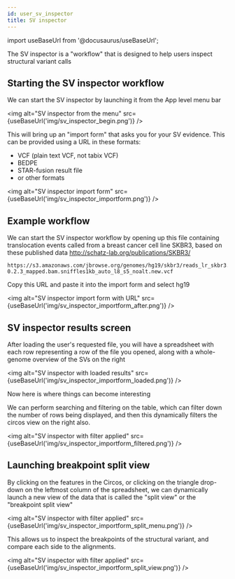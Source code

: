```yaml
---
id: user_sv_inspector
title: SV inspector
---
```



import useBaseUrl from '@docusaurus/useBaseUrl';


The SV inspector is a "workflow" that is designed to help users inspect structural variant calls



## Starting the SV inspector workflow

We can start the SV inspector by launching it from the App level menu bar

<img alt="SV inspector from the menu" src={useBaseUrl('img/sv_inspector_begin.png')} />


This will bring up an "import form" that asks you for your SV evidence. This
can be provided using a URL in these formats:

- VCF (plain text VCF, not tabix VCF)
- BEDPE
- STAR-fusion result file
- or other formats

<img alt="SV inspector import form" src={useBaseUrl('img/sv_inspector_importform.png')} />


## Example workflow


We can start the SV inspector workflow by opening up this file containing translocation events called from a breast cancer cell line SKBR3, based on these published data http://schatz-lab.org/publications/SKBR3/



    https://s3.amazonaws.com/jbrowse.org/genomes/hg19/skbr3/reads_lr_skbr3.fa_ngmlr-0.2.3_mapped.bam.sniffles1kb_auto_l8_s5_noalt.new.vcf


Copy this URL and paste it into the import form and select hg19


<img alt="SV inspector import form with URL" src={useBaseUrl('img/sv_inspector_importform_after.png')} />


## SV inspector results screen

After loading the user's requested file, you will have a spreadsheet with each row representing a row of the file you opened, along with a whole-genome overview of the SVs on the right


<img alt="SV inspector with loaded results" src={useBaseUrl('img/sv_inspector_importform_loaded.png')} />

Now here is where things can become interesting

We can perform searching and filtering on the table, which can filter down the number of rows being displayed, and then this dynamically filters the circos view on the right also.



<img alt="SV inspector with filter applied" src={useBaseUrl('img/sv_inspector_importform_filtered.png')} />


## Launching breakpoint split view


By clicking on the features in the Circos, or clicking on the triangle drop-down on the leftmost column of the spreadsheet, we can dynamically launch a new view of the data that is called the "split view" or the "breakpoint split view"

<img alt="SV inspector with filter applied" src={useBaseUrl('img/sv_inspector_importform_split_menu.png')} />


This allows us to inspect the breakpoints of the structural variant, and compare each side to the alignments.


<img alt="SV inspector with filter applied" src={useBaseUrl('img/sv_inspector_importform_split_view.png')} />





